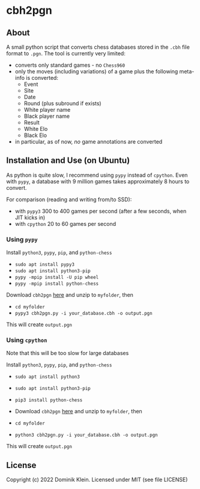 # cbh2pgn

## About

A small python script that converts chess databases 
stored in the `.cbh` file format to `.pgn`. The tool is currently very limited:

- converts only standard games - no `Chess960`
- only the moves (including variations) of a game plus the following meta-info is converted:
  - Event
  - Site
  - Date
  - Round (plus subround if exists)
  - White player name
  - Black player name
  - Result
  - White Elo
  - Black Elo
- in particular, as of now, *no* game annotations are converted

## Installation and Use (on Ubuntu)

As python is quite slow, I recommend using `pypy` instead of `cpython`. 
Even with `pypy`, a database with 9 million games takes approximately 8 hours to convert.

For comparison (reading and writing from/to SSD):
- with `pypy3` 300 to 400 games per second (after a few seconds, when JIT kicks in)
- with `cpython` 20 to 60 games per second

### Using `pypy`

Install `python3`, `pypy`, `pip`, and `python-chess`

- `sudo apt install pypy3`
- `sudo apt install python3-pip`
- `pypy -mpip install -U pip wheel`
- `pypy -mpip install python-chess`

Download `cbh2pgn` [here](https://github.com/asdfjkl/cbh2pgn/releases)
and unzip to `myfolder`, then

- `cd myfolder`
- `pypy3 cbh2pgn.py -i your_database.cbh -o output.pgn`

This will create `output.pgn`

### Using `cpython`

Note that this will be too slow for large databases

Install `python3`, `pypy`, `pip`, and `python-chess`

- `sudo apt install python3`
- `sudo apt install python3-pip`
- `pip3 install python-chess`

- Download `cbh2pgn` [here](https://github.com/asdfjkl/cbh2pgn/releases)
and unzip to `myfolder`, then

- `cd myfolder`
- `python3 cbh2pgn.py -i your_database.cbh -o output.pgn`

This will create `output.pgn`

## License

Copyright (c) 2022 Dominik Klein. Licensed under MIT (see file LICENSE)